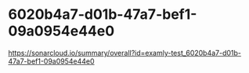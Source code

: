 # 6020b4a7-d01b-47a7-bef1-09a0954e44e0
https://sonarcloud.io/summary/overall?id=examly-test_6020b4a7-d01b-47a7-bef1-09a0954e44e0
